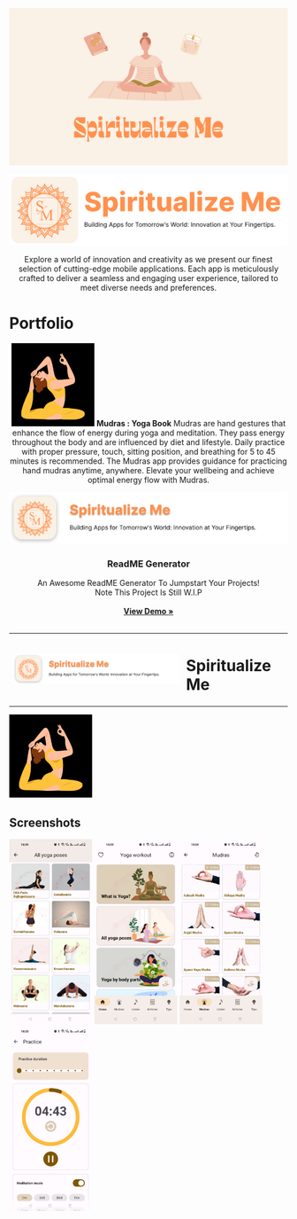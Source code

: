 <a href="https://play.google.com/store/apps/developer?id=Spiritualize+Me"><img src="assets/header.png"/></a>
<br/>
<p>
  <img src="assets/logo.svg">
  <p align="center">
    Explore a world of innovation and creativity as we present our finest selection of cutting-edge mobile applications. Each app is meticulously crafted to deliver a seamless and engaging user experience, tailored to meet diverse needs and preferences.
  </p>
</p>
<h1>Portfolio</h1>
  <p align="center">
    <img src="assets/6.png" width="150px" height="150px"/>
    <strong>Mudras : Yoga Book</strong>
    Mudras are hand gestures that enhance the flow of energy during yoga and meditation. They pass energy throughout the body and are influenced by diet and lifestyle. Daily practice with proper pressure, touch, sitting position, and breathing for 5 to 45 minutes is recommended. The Mudras app provides guidance for practicing hand mudras anytime, anywhere. Elevate your wellbeing and achieve optimal energy flow with Mudras.
  </p>
<p align="center">
  <a href="https://github.com/ShaanCoding/ReadME-Generator">
    <img src="assets/logo.png" alt="Logo">
  </a>

  <h3 align="center">ReadME Generator</h3>

  <p align="center">
    An Awesome ReadME Generator To Jumpstart Your Projects!
    <br/>
    Note This Project Is Still W.I.P
    <br/>
    <br/>
    <a href="https://readme.shaankhan.dev"><strong>View Demo »</strong></a>
    <br/>
    <br/>
  </p>
  <table>
    <tr>
        <td><img src="assets/logo.png" alt="Spiritualize Me"></td>
      <td><h1>Spiritualize Me</h1></td>
    </tr>
  
</table>
</p>

<img src="assets/6.png" width="150px" height="150px"/>

## Screenshots

<a href="https://raw.githubusercontent.com/spiritualizeme/spiritualizeme.github.io/master/assets/s1.jpg"><img src="assets/s1.jpg" width="150px"/></a>
<a href="https://raw.githubusercontent.com/spiritualizeme/spiritualizeme.github.io/master/assets/s2.jpg"><img src="assets/s2.jpg" width="150px"/></a>
<a href="https://raw.githubusercontent.com/spiritualizeme/spiritualizeme.github.io/master/assets/s3.jpg"><img src="assets/s3.jpg" width="150px"/></a>
<a href="https://raw.githubusercontent.com/spiritualizeme/spiritualizeme.github.io/master/assets/s4.jpg"><img src="assets/s4.jpg" width="150px"/></a>

